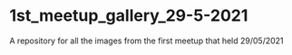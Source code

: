 # 1st_meetup_gallery_29-5-2021

A repository for all the images from the first meetup that held 29/05/2021
